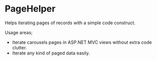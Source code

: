 # PageHelper
Helps iterating pages of records with a simple code construct.

Usage areas;
  - Iterate carousels pages in ASP.NET MVC views without extra code clutter.
  - Iterate any kind of paged data easily.  

